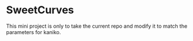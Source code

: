 # SweetCurves

This mini project is only to take the current repo and modify it to match the parameters for kaniko.


<!-- gcloud iam service-accounts keys create super-cloud-key.json --iam-account=full-access@astute-impulse-303109.iam.gserviceaccount.com -->